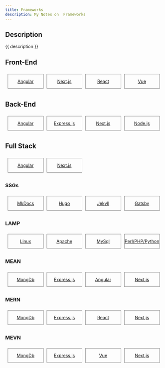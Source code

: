 ```yaml
---
title: Frameworks
description: My Notes on  Frameworks
---
```


## Description

{{ description }}

<style>
.outter-container {
  padding: 0.5rem;
  display: grid;
  grid-template-columns: 1fr 1fr 1fr 1fr; /* Fractional  */
  gap: 10px;
    /* column-gap: 10px; 
    row-gap: 20px; */
}

.item-00 {
  text-align: center;
  border: 0.25px solid gray;
}
</style>

## Front-End

<div class="outter-container">
    <div class="item-00"><a href="angular/"><p>Angular</p></a></div>
    <div class="item-00"><a href="next/"><p>Next.js</p></a></div>
    <div class="item-00"><a href="react/"><p>React</p></a></div>
    <div class="item-00"><a href="https://vuejs.org"><p>Vue</p></a></div>
</div>

## Back-End
<div class="outter-container">
    <div class="item-00"><a href="angular/"><p>Angular</p></a></div>
    <div class="item-00"><a href="http://expressjs.com"><p>Express.js</p></a></div>
    <div class="item-00"><a href="next/"><p>Next.js</p></a></div>
    <div class="item-00"><a href="node/"><p>Node.js</p></a></div>
</div>

## Full Stack

<div class="outter-container">
    <div class="item-00"><a href="angular/"><p>Angular</p></a></div>
    <div class="item-00"><a href="next/"><p>Next.js</p></a></div>
</div>

### SSGs

<div class="outter-container">
    <div class="item-00"><a href="mkdocs/"><p>MkDocs</p></a></div>
    <div class="item-00"><a href="hugo/"><p>Hugo</p></a></div>
    <div class="item-00"><a href="https://jekyllrb.com/"><p>Jekyll</p></a></div>
    <div class="item-00"><a href="https://www.gatsbyjs.com/"><p>Gatsby</p></a></div>   
</div>

### LAMP

<div class="outter-container">
    <div class="item-00"><a href="https://www.linux.org"><p>Linux</p></a></div>
    <div class="item-00"><a href="https://apache.org"><p>Apache</p></a></div>
    <div class="item-00"><a href="https://www.mysql.com"><p>MySql</p></a></div>
    <div class="item-00"><a href="/tech/languages/"><p>Perl/PHP/Python</p></a></div>   
</div>

### MEAN

<div class="outter-container">
    <div class="item-00"><a href="https://mongodb.com"><p>MongDb</p></a></div>
    <div class="item-00"><a href="http://expressjs.com"><p>Express.js</p></a></div>
    <div class="item-00"><a href="angular/"><p>Angular</p></a></div>
    <div class="item-00"><a href="next/"><p>Next.js</p></a></div> 
</div>

### MERN

<div class="outter-container">
    <div class="item-00"><a href="https://mongodb.com"><p>MongDb</p></a></div>
    <div class="item-00"><a href="http://expressjs.com"><p>Express.js</p></a></div>
    <div class="item-00"><a href="react/"><p>React</p></a></div>
    <div class="item-00"><a href="next/"><p>Next.js</p></a></div> 
</div>

### MEVN

<div class="outter-container">
    <div class="item-00"><a href="https://mongodb.com"><p>MongDb</p></a></div>
    <div class="item-00"><a href="http://expressjs.com"><p>Express.js</p></a></div>
    <div class="item-00"><a href="https://vuejs.org"><p>Vue</p></a></div>
    <div class="item-00"><a href="next/"><p>Next.js</p></a></div> 
</div>
